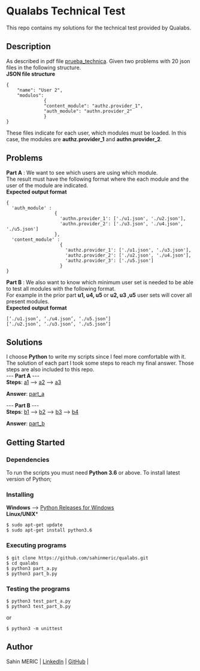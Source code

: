 # Qualabs Technical Test

This repo contains my solutions for the technical test provided by Qualabs.

## Description

As described in pdf file [prueba_technica](https://github.com/sahinmeric/qualabs/blob/fa55471775028a1f41d50c86b7ac3b35fc12439c/Prueba%20Tecnica.pdf). Given two problems with 20 json files in the following structure.  
**JSON file structure**

    {
        "name": "User 2",
        "modulos":
                  {
                  "content_module": "authz.provider_1",
                  "auth_module": "authn.provider_2"
                  }
    }

These files indicate for each user, which modules must be loaded. In this case, the modules are **authz.provider_1** and **authn.provider_2**.  
## Problems
**Part A** : We want to see which users are using which module.  
The result must have the following format where the each module and the user of the module are indicated.  
**Expected output format**  

    {
      'auth_module' : 
                      {
                        'authn.provider_1': ['./u1.json', './u2.json'],
                        'authn.provider_2': ['./u3.json', './u4.json', './u5.json']
                      },
      'content_module' : 
                        {
                          'authz.provider_1': ['./u1.json', './u3.json'],
                          'authz.provider_2': ['./u2.json', './u4.json'],
                          'authz.provider_3': ['./u5.json']
                        }
    }

**Part B** : We also want to know which minimum user set is needed to be able to test all modules with the following format.  
For example in the prior part **u1, u4, u5** or **u2, u3 ,u5** user sets will cover all present modules.  
**Expected output format**

    [‘./u1.json’, ‘./u4.json’, ‘./u5.json’]  
    [‘./u2.json’, ‘./u3.json’, ‘./u5.json’]  

## Solutions
I choose **Python** to write my scripts since I feel more comfortable with it. The solution of each part I took some steps to reach my final answer. Those steps are also included to this repo.  
--- **Part A** ---  
**Steps**: [a1](https://github.com/sahinmeric/qualabs/blob/fa55471775028a1f41d50c86b7ac3b35fc12439c/steps/a1.py) --> [a2](https://github.com/sahinmeric/qualabs/blob/fa55471775028a1f41d50c86b7ac3b35fc12439c/steps/a2.py) --> [a3](https://github.com/sahinmeric/qualabs/blob/fa55471775028a1f41d50c86b7ac3b35fc12439c/steps/a3.py)  

**Answer**: [part_a](https://github.com/sahinmeric/qualabs/blob/fa55471775028a1f41d50c86b7ac3b35fc12439c/part_a.py)  
    
--- **Part B** ---    
**Steps**: [b1](https://github.com/sahinmeric/qualabs/blob/f0289a6ef72a8271defeec83a4d01d7423690a08/steps/b1.py) --> [b2](https://github.com/sahinmeric/qualabs/blob/f0289a6ef72a8271defeec83a4d01d7423690a08/steps/b2.py) --> [b3](https://github.com/sahinmeric/qualabs/blob/f0289a6ef72a8271defeec83a4d01d7423690a08/steps/b3.py) --> [b4](https://github.com/sahinmeric/qualabs/blob/f0289a6ef72a8271defeec83a4d01d7423690a08/steps/b4.py) 

**Answer**: [part_b](https://github.com/sahinmeric/qualabs/blob/f0289a6ef72a8271defeec83a4d01d7423690a08/part_b.py)  


## Getting Started 
### Dependencies
To run the scripts you must need **Python 3.6** or above.  To install latest version of Python;  
### Installing
**Windows** --> [Python Releases for Windows](https://www.python.org/downloads/windows/)  
**Linux/UNIX***
```
$ sudo apt-get update
$ sudo apt-get install python3.6
```

### Executing programs
```
$ git clone https://github.com/sahinmeric/qualabs.git
$ cd qualabs
$ python3 part_a.py
$ python3 part_b.py
```
### Testing the programs
```
$ python3 test_part_a.py
$ python3 test_part_b.py
```
or
```
$ python3 -m unittest
```
## Author

Sahin MERIC | [LinkedIn](https://www.linkedin.com/in/sahinmeric/) | [GitHub](https://github.com/sahinmeric) |

